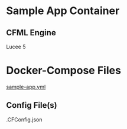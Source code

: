 # Sample App Container
## CFML Engine
Lucee 5

# Docker-Compose Files
[sample-app.yml](../sample-app/sample-app.yml)

## Config File(s)
.CFConfig.json
